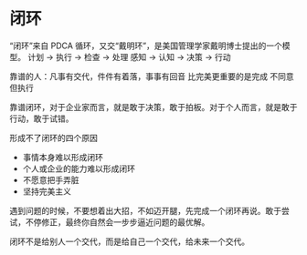 # 闭环

“闭环”来自 PDCA 循环，又交“戴明环”，是美国管理学家戴明博士提出的一个模型。
计划 -> 执行 -> 检查 -> 处理
感知 -> 认知 -> 决策 -> 行动

靠谱的人：凡事有交代，件件有着落，事事有回音
比完美更重要的是完成
不同意但执行

靠谱闭环，对于企业家而言，就是敢于决策，敢于拍板。对于个人而言，就是敢于行动，敢于试错。

形成不了闭环的四个原因

- 事情本身难以形成闭环
- 个人或企业的能力难以形成闭环
- 不愿意把手弄脏
- 坚持完美主义

遇到问题的时候，不要想着出大招，不如迈开腿，先完成一个闭环再说。敢于尝试，不停修正，最终你自然会一步步逼近问题的最优解。

闭环不是给别人一个交代，而是给自己一个交代，给未来一个交代。
